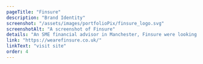 ```yaml
---
pageTitle: "Finsure"
description: "Brand Identity"
screenshot: "/assets/images/portfolioPix/finsure_logo.svg"
screenshotAlt: "A screenshot of Finsure"
details: "An SME financial advisor in Manchester, Finsure were looking for a clean, fresh brand identity to help them stand out from the competition."
link: "https://wearefinsure.co.uk/"
linkText: "visit site"
order: 4
---
```

